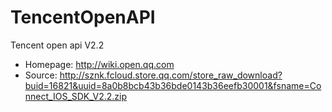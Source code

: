 TencentOpenAPI
==============

Tencent open api V2.2
* Homepage: http://wiki.open.qq.com
* Source: http://sznk.fcloud.store.qq.com/store_raw_download?buid=16821&uuid=8a0b8bcb43b36bde0143b36eefb30001&fsname=Connect_IOS_SDK_V2.2.zip

